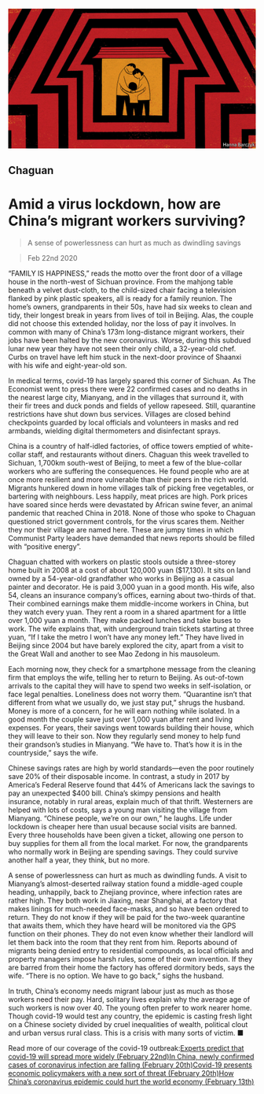 ![](./images/20200222_CND000_0.jpg)

## Chaguan

# Amid a virus lockdown, how are China’s migrant workers surviving?

> A sense of powerlessness can hurt as much as dwindling savings

> Feb 22nd 2020

“FAMILY IS HAPPINESS,” reads the motto over the front door of a village house in the north-west of Sichuan province. From the mahjong table beneath a velvet dust-cloth, to the child-sized chair facing a television flanked by pink plastic speakers, all is ready for a family reunion. The home’s owners, grandparents in their 50s, have had six weeks to clean and tidy, their longest break in years from lives of toil in Beijing. Alas, the couple did not choose this extended holiday, nor the loss of pay it involves. In common with many of China’s 173m long-distance migrant workers, their jobs have been halted by the new coronavirus. Worse, during this subdued lunar new year they have not seen their only child, a 32-year-old chef. Curbs on travel have left him stuck in the next-door province of Shaanxi with his wife and eight-year-old son.

In medical terms, covid-19 has largely spared this corner of Sichuan. As The Economist went to press there were 22 confirmed cases and no deaths in the nearest large city, Mianyang, and in the villages that surround it, with their fir trees and duck ponds and fields of yellow rapeseed. Still, quarantine restrictions have shut down bus services. Villages are closed behind checkpoints guarded by local officials and volunteers in masks and red armbands, wielding digital thermometers and disinfectant sprays.

China is a country of half-idled factories, of office towers emptied of white-collar staff, and restaurants without diners. Chaguan this week travelled to Sichuan, 1,700km south-west of Beijing, to meet a few of the blue-collar workers who are suffering the consequences. He found people who are at once more resilient and more vulnerable than their peers in the rich world. Migrants hunkered down in home villages talk of picking free vegetables, or bartering with neighbours. Less happily, meat prices are high. Pork prices have soared since herds were devastated by African swine fever, an animal pandemic that reached China in 2018. None of those who spoke to Chaguan questioned strict government controls, for the virus scares them. Neither they nor their village are named here. These are jumpy times in which Communist Party leaders have demanded that news reports should be filled with “positive energy”.

Chaguan chatted with workers on plastic stools outside a three-storey home built in 2008 at a cost of about 120,000 yuan ($17,130). It sits on land owned by a 54-year-old grandfather who works in Beijing as a casual painter and decorator. He is paid 3,000 yuan in a good month. His wife, also 54, cleans an insurance company’s offices, earning about two-thirds of that. Their combined earnings make them middle-income workers in China, but they watch every yuan. They rent a room in a shared apartment for a little over 1,000 yuan a month. They make packed lunches and take buses to work. The wife explains that, with underground train tickets starting at three yuan, “If I take the metro I won’t have any money left.” They have lived in Beijing since 2004 but have barely explored the city, apart from a visit to the Great Wall and another to see Mao Zedong in his mausoleum.

Each morning now, they check for a smartphone message from the cleaning firm that employs the wife, telling her to return to Beijing. As out-of-town arrivals to the capital they will have to spend two weeks in self-isolation, or face legal penalties. Loneliness does not worry them. “Quarantine isn’t that different from what we usually do, we just stay put,” shrugs the husband. Money is more of a concern, for he will earn nothing while isolated. In a good month the couple save just over 1,000 yuan after rent and living expenses. For years, their savings went towards building their house, which they will leave to their son. Now they regularly send money to help fund their grandson’s studies in Mianyang. “We have to. That’s how it is in the countryside,” says the wife.

Chinese savings rates are high by world standards—even the poor routinely save 20% of their disposable income. In contrast, a study in 2017 by America’s Federal Reserve found that 44% of Americans lack the savings to pay an unexpected $400 bill. China’s skimpy pensions and health insurance, notably in rural areas, explain much of that thrift. Westerners are helped with lots of costs, says a young man visiting the village from Mianyang. “Chinese people, we’re on our own,” he laughs. Life under lockdown is cheaper here than usual because social visits are banned. Every three households have been given a ticket, allowing one person to buy supplies for them all from the local market. For now, the grandparents who normally work in Beijing are spending savings. They could survive another half a year, they think, but no more.

A sense of powerlessness can hurt as much as dwindling funds. A visit to Mianyang’s almost-deserted railway station found a middle-aged couple heading, unhappily, back to Zhejiang province, where infection rates are rather high. They both work in Jiaxing, near Shanghai, at a factory that makes linings for much-needed face-masks, and so have been ordered to return. They do not know if they will be paid for the two-week quarantine that awaits them, which they have heard will be monitored via the GPS function on their phones. They do not even know whether their landlord will let them back into the room that they rent from him. Reports abound of migrants being denied entry to residential compounds, as local officials and property managers impose harsh rules, some of their own invention. If they are barred from their home the factory has offered dormitory beds, says the wife. “There is no option. We have to go back,” sighs the husband.

In truth, China’s economy needs migrant labour just as much as those workers need their pay. Hard, solitary lives explain why the average age of such workers is now over 40. The young often prefer to work nearer home. Though covid-19 would test any country, the epidemic is casting fresh light on a Chinese society divided by cruel inequalities of wealth, political clout and urban versus rural class. This is a crisis with many sorts of victim. ■

Read more of our coverage of the covid-19 outbreak:[Experts predict that covid-19 will spread more widely (February 22nd)](https://www.economist.com//international/2020/02/22/experts-predict-that-covid-19-will-spread-more-widely)[In China, newly confirmed cases of coronavirus infection are falling (February 20th)](https://www.economist.com//china/2020/02/22/in-china-newly-confirmed-cases-of-coronavirus-infection-are-falling)[Covid-19 presents economic policymakers with a new sort of threat (February 20th)](https://www.economist.com//finance-and-economics/2020/02/22/covid-19-presents-economic-policymakers-with-a-new-sort-of-threat)[How China’s coronavirus epidemic could hurt the world economy (February 13th)](https://www.economist.com//leaders/2020/02/15/how-chinas-coronavirus-epidemic-could-hurt-the-world-economy)